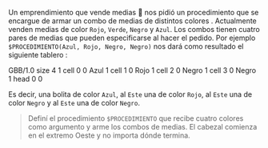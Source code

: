 Un emprendimiento que vende medias :socks: nos pidió un procedimiento que se encargue de armar un combo de medias de distintos colores . Actualmente venden medias de color `Rojo`, `Verde`, `Negro` y `Azul`. Los combos tienen cuatro pares de medias que pueden especificarse al hacer el pedido. Por ejemplo `$PROCEDIMIENTO(Azul, Rojo, Negro, Negro)` nos dará como resultado el siguiente tablero :

<gs-board>
  GBB/1.0
  size 4 1
  cell 0 0 Azul 1
  cell 1 0 Rojo 1
  cell 2 0 Negro 1
  cell 3 0 Negro 1
  head 0 0
</gs-board>

Es decir, una bolita de color `Azul`, al `Este` una de color `Rojo`, al `Este` una de color `Negro` y al `Este` una de color `Negro`.

> Definí el procedimiento `$PROCEDIMIENTO` que recibe cuatro colores como argumento y arme los combos de medias. El cabezal comienza en el extremo Oeste y no importa dónde termina.